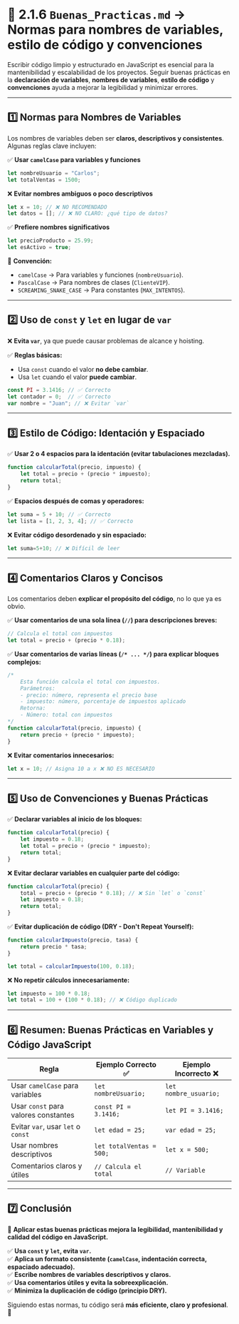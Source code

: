 # **📌 2.1.6 `Buenas_Practicas.md` → Normas para nombres de variables, estilo de código y convenciones**  

Escribir código limpio y estructurado en JavaScript es esencial para la mantenibilidad y escalabilidad de los proyectos. Seguir buenas prácticas en la **declaración de variables**, **nombres de variables**, **estilo de código** y **convenciones** ayuda a mejorar la legibilidad y minimizar errores.  

---

## **1️⃣ Normas para Nombres de Variables**  

Los nombres de variables deben ser **claros, descriptivos y consistentes**. Algunas reglas clave incluyen:  

✅ **Usar `camelCase` para variables y funciones**  
```javascript
let nombreUsuario = "Carlos";
let totalVentas = 1500;
```
❌ **Evitar nombres ambiguos o poco descriptivos**  
```javascript
let x = 10; // ❌ NO RECOMENDADO
let datos = []; // ❌ NO CLARO: ¿qué tipo de datos?
```
✅ **Prefiere nombres significativos**  
```javascript
let precioProducto = 25.99;
let esActivo = true;
```
📌 **Convención:**  
- `camelCase` → Para variables y funciones (`nombreUsuario`).  
- `PascalCase` → Para nombres de clases (`ClienteVIP`).  
- `SCREAMING_SNAKE_CASE` → Para constantes (`MAX_INTENTOS`).  

---

## **2️⃣ Uso de `const` y `let` en lugar de `var`**  

❌ **Evita `var`**, ya que puede causar problemas de alcance y hoisting.  

✅ **Reglas básicas:**  
- Usa `const` cuando el valor **no debe cambiar**.  
- Usa `let` cuando el valor **puede cambiar**.  

```javascript
const PI = 3.1416; // ✅ Correcto
let contador = 0;  // ✅ Correcto
var nombre = "Juan"; // ❌ Evitar `var`
```

---

## **3️⃣ Estilo de Código: Identación y Espaciado**  

✅ **Usar 2 o 4 espacios para la identación (evitar tabulaciones mezcladas).**  
```javascript
function calcularTotal(precio, impuesto) {
    let total = precio + (precio * impuesto);
    return total;
}
```
✅ **Espacios después de comas y operadores:**  
```javascript
let suma = 5 + 10; // ✅ Correcto
let lista = [1, 2, 3, 4]; // ✅ Correcto
```
❌ **Evitar código desordenado y sin espaciado:**  
```javascript
let suma=5+10; // ❌ Difícil de leer
```

---

## **4️⃣ Comentarios Claros y Concisos**  

Los comentarios deben **explicar el propósito del código**, no lo que ya es obvio.  

✅ **Usar comentarios de una sola línea (`//`) para descripciones breves:**  
```javascript
// Calcula el total con impuestos
let total = precio + (precio * 0.18);
```
✅ **Usar comentarios de varias líneas (`/* ... */`) para explicar bloques complejos:**  
```javascript
/*
    Esta función calcula el total con impuestos.
    Parámetros:
    - precio: número, representa el precio base
    - impuesto: número, porcentaje de impuestos aplicado
    Retorna:
    - Número: total con impuestos
*/
function calcularTotal(precio, impuesto) {
    return precio + (precio * impuesto);
}
```
❌ **Evitar comentarios innecesarios:**  
```javascript
let x = 10; // Asigna 10 a x ❌ NO ES NECESARIO
```

---

## **5️⃣ Uso de Convenciones y Buenas Prácticas**  

✅ **Declarar variables al inicio de los bloques:**  
```javascript
function calcularTotal(precio) {
    let impuesto = 0.18;
    let total = precio + (precio * impuesto);
    return total;
}
```
❌ **Evitar declarar variables en cualquier parte del código:**  
```javascript
function calcularTotal(precio) {
    total = precio + (precio * 0.18); // ❌ Sin `let` o `const`
    let impuesto = 0.18;
    return total;
}
```

✅ **Evitar duplicación de código (DRY - Don't Repeat Yourself):**  
```javascript
function calcularImpuesto(precio, tasa) {
    return precio * tasa;
}

let total = calcularImpuesto(100, 0.18);
```
❌ **No repetir cálculos innecesariamente:**  
```javascript
let impuesto = 100 * 0.18;
let total = 100 + (100 * 0.18); // ❌ Código duplicado
```

---

## **6️⃣ Resumen: Buenas Prácticas en Variables y Código JavaScript**  

| Regla | Ejemplo Correcto ✅ | Ejemplo Incorrecto ❌ |
|--------|-------------------|-------------------|
| Usar `camelCase` para variables | `let nombreUsuario;` | `let nombre_usuario;` |
| Usar `const` para valores constantes | `const PI = 3.1416;` | `let PI = 3.1416;` |
| Evitar `var`, usar `let` o `const` | `let edad = 25;` | `var edad = 25;` |
| Usar nombres descriptivos | `let totalVentas = 500;` | `let x = 500;` |
| Comentarios claros y útiles | `// Calcula el total` | `// Variable` |

---

## **7️⃣ Conclusión**  

🚀 **Aplicar estas buenas prácticas mejora la legibilidad, mantenibilidad y calidad del código en JavaScript.**  

✅ **Usa `const` y `let`, evita `var`.**  
✅ **Aplica un formato consistente (`camelCase`, indentación correcta, espaciado adecuado).**  
✅ **Escribe nombres de variables descriptivos y claros.**  
✅ **Usa comentarios útiles y evita la sobreexplicación.**  
✅ **Minimiza la duplicación de código (principio DRY).**  

Siguiendo estas normas, tu código será **más eficiente, claro y profesional**. 🎯

